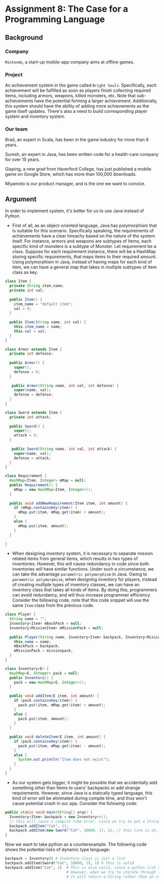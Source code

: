 # Assignment	8:	The	Case	for	a	Programming	Language

## Background
### Company 
`Mintendo`, a start-up mobile-app company aims at offline games.
### Project
An achievement system in the game called `Bright Souls`. Specifically, each achievement will be fulfilled as soon as players finish collecting required items, including armors, weapons, killed monsters, etc. Note that sub-achievements have the potential forming a larger achievement. Additionally, this system should have the ability of adding more achievements as the game itself updates. There's also a need to build corresponding player system and inventory system.
### Our team
Brad, an expert in Scala, has been in the game industry for more than 8 years.

Suresh, an expert in Java, has been written code for a health-care company for over 15 years.

Giaping, a new grad from Haverford College, has just published a mobile game on Google Store, which has more than 100,000 downloads.

Miyamoto is our product manager, and is the one we want to convice.

## Argument
In order to implement system, it's better for us to use Java instead of Python.

- First of all, as an object-oriented language, Java has polymorphism that is suitable for this scenario. Specifically speaking, the requirements of achievements have a clear hireachy based on the nature of the system itself. For instance, armors and weapons are subtypes of Items, each specific kind of monsters is a subtype of Monster. Let requirement be a class. Suppose for each requirement instance, there will be a HashMap storing specific requirements, that maps items to their required amount. Using polymorphism in Java, instead of having maps for each kind of item, we can have a general map that takes in multiple subtypes of item class as key. 
```Java
class Item {
  private String item_name;
  private int val;
  
  public Item() { 
    item_name = "default item";
    val = 0;
  }
  
  public Item(String name, int val) {
    this.item_name = name;
    this.val = val;
  }
}

class Armor extends Item {
  private int defense;
  
  public Armor() {
    super();
    defense = 0;
  }
  
   public Armor(String name, int val, int defense) {
    super(name, val);
    defense = defense;
  }
}

class Sword extends Item {
  private int attack;
  
  public Sword() {
    super();
    attack = 0;
  }
  
   public Sword(String name, int val, int attack) {
    super(name, val);
    defense = attack;
  }
}

class Requirement {
  HashMap<Item, Integer> mMap = null;
  public Requirement() {
    mMap = new HashMap<Item, Integer>();
  }
  
  public void addNewRequirement(Item item, int amount) {
    if (mMap.containsKey(item)) {
      mMap.put(item, mMap.get(item) + amount);
    }
    else {
      mMap.put(item, amount);
    }
  }
   
}

```
- When designing inventory system, it is necessary to separate mission related items from general items, which results in two types of inventories. However, this will cause redundancy in code since both inventories will have similar functions. Under such a circumstance, we can take the advantage `parametric polymorphism` in Java. Owing to `parametric polymorphism`, when designing inventory for players, instead of creating multiple types of inventory classes, we can have an inventory class that takes all kinds of items. By doing this, programmers can avoid redundancy, and will thus increase programmer efficiency. Consider the following code, note that this code snippet will use the same `Item` class from the previous code.
```Java
class Player {
  String name = "";
  Inventory<Item> mBackPack = null;
  Inventory<MissionItem> mMissionPack = null;
  
  public Player(String name, Inventory<Item> backpack, Inventory<MissionItem> missionpack) {
    this.name = name;
    mBackPack = backpack;
    mMissionPack = missionpack;
  }
}

class Inventory<E> {
  HashMap<E, Integer> pack = null;
  public Inventory() {
    pack = new HashMap<E, Integer>();
  }
  
  public void addItem(E item, int amount) {
    if (pack.containsKey(item)) {
      pack.put(item, mMap.get(item) + amount);
    }
    else {
      pack.put(item, amount);
    }  
  }
  
  public void deleteItem(E item, int amount) {
    if (pack.containsKey(item)) {
      pack.put(item, mMap.get(item) - amount);
    }
    else {
      System.out.println("Item does not exist");
    }  
  }
}
```
- As our system gets bigger, it might be possible that we accidentally add something other than Items to users' backpacks or add strange requirements. However, since Java is a statically typed language, this kind of error will be eliminated during compile time, and thus won't cause potential crash in our app. Consider the following code:
```Java
public static void main(String[] args) {
  Inventory<Item> backpack = new Inventory<>();
  // this will cause a compile time error, since we try to put a String rather than an item into the bag
  backpack.addItem("Cat", 1);
  backpack.addItem(new Sword("Cat", 10000, 1), 1); // this line is ok, since Sword object is a subtype of Item
}
```
Now we want to take python as a counterexample. The following code shows the potential risks of dynamic type language:
```Python
backpack = Inventory() # Inventory class is just a list
backpack.addItem(Sword("Cat", 10000, 1), 1) # this is valid
backpack.addItem("Cat", 1)  # This is also valid, since a python list can takes all kinds of inputs. 
                            # However, when we try to iterate through the list and get the item, 
                            # it will return a String rather than an item
```
